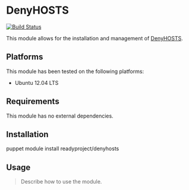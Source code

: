 DenyHOSTS
=========

[![Build Status](https://travis-ci.org/plainprogrammer/puppet-denyhosts.png)](https://travis-ci.org/plainprogrammer/puppet-denyhosts)

This module allows for the installation and management of [DenyHOSTS](http://denyhosts.sourceforge.net).

Platforms
---------

This module has been tested on the following platforms:

* Ubuntu 12.04 LTS

Requirements
------------

This module has no external dependencies.

Installation
------------

  puppet module install readyproject/denyhosts

Usage
-----

> Describe how to use the module.
